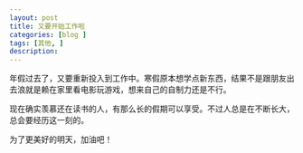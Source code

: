 ```yaml
---
layout: post
title: 又要开始工作啦
categories: [blog ]
tags: [其他, ]
description:  
---
```


年假过去了，又要重新投入到工作中。寒假原本想学点新东西，结果不是跟朋友出去浪就是赖在家里看电影玩游戏，想来自己的自制力还是不行。

现在确实羡慕还在读书的人，有那么长的假期可以享受。不过人总是在不断长大，总会要经历这一刻的。

为了更美好的明天，加油吧！
